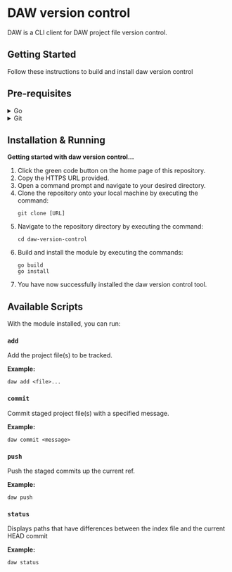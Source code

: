# DAW version control

DAW is a CLI client for DAW project file version control.

## Getting Started

Follow these instructions to build and install daw version control

## Pre-requisites

<details>
	<summary>Go</summary>

This tool is written and built with Golang. Download the latest version of Golang [here.](https://go.dev/doc/install)
</details>

<details>
	<summary>Git</summary>

Git is used to manage the codebase. Download the latest version of Git [here.](https://gitforwindows.org/)
</details>

## Installation & Running

**Getting started with daw version control...**

1. Click the green code button on the home page of this repository.
2. Copy the HTTPS URL provided.
3. Open a command prompt and navigate to your desired directory.
4. Clone the repository onto your local machine by executing the command:
    ```
    git clone [URL]
    ```
5. Navigate to the repository directory by executing the command:
    ```
    cd daw-version-control
    ```
6. Build and install the module by executing the commands:
    ```
    go build
    go install
    ```
7. You have now successfully installed the daw version control tool.

## Available Scripts

With the module installed, you can run:

### `add`

Add the project file(s) to be tracked.

**Example:**
```
daw add <file>...
```
### `commit`

Commit staged project file(s) with a specified message.

**Example:**
```
daw commit <message>
```
### `push`

Push the staged commits up the current ref.

**Example:**
```
daw push
```

### `status`

Displays paths that have differences between the index file and the current HEAD commit

**Example:**
```
daw status
```
